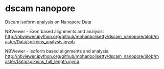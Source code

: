 # dscam nanopore
Dscam isoform analysis on Nanopore Data

NBViewer - Exon based alignments and analysis:
http://nbviewer.ipython.org/github/mohanbolisetty/dscam_nanopore/blob/master/Data/spikeins_analysis.ipynb

NBViewer - Isoform based alignments and analysis:
http://nbviewer.ipython.org/github/mohanbolisetty/dscam_nanopore/blob/master/Data/spikeins_full_length.ipynb
